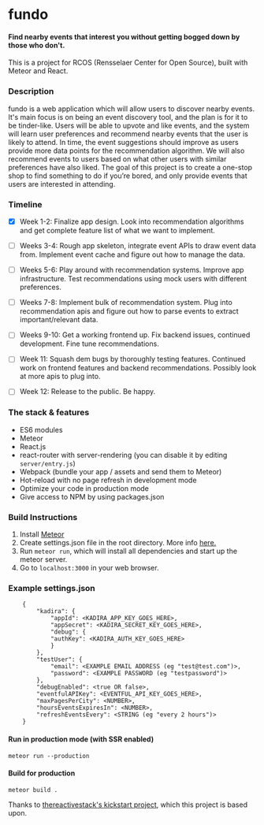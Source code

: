 # fundo
#### Find nearby events that interest you without getting bogged down by those who don't. 

This is a project for RCOS (Rensselaer Center for Open Source), built with Meteor and React.

### Description
fundo is a web application which will allow users to discover nearby events. It's main focus is on being an event discovery tool, and the plan is for it to be tinder-like. Users will be able to upvote and like events, and the system will learn user preferences and recommend nearby events that the user is likely to attend. In time, the event suggestions should improve as users provide more data points for the recommendation algorithm. We will also recommend events to users based on what other users with similar preferences have also liked. The goal of this project is to create a one-stop shop to find something to do if you’re bored, and only provide events that users are interested in attending.

### Timeline
- [x] Week 1-2: Finalize app design. Look into recommendation algorithms and get complete feature list of what we want to implement. 

- [ ] Weeks 3-4: Rough app skeleton, integrate event APIs to draw event data from. Implement event cache and figure out how to manage the data.

- [ ] Weeks 5-6: Play around with recommendation systems. Improve app infrastructure. Test recommendations using mock users with different preferences.

- [ ] Weeks 7-8: Implement bulk of recommendation system. Plug into recommendation apis and figure out how to parse events to extract important/relevant data.

- [ ] Weeks 9-10: Get a working frontend up. Fix backend issues, continued development. Fine tune recommendations.

- [ ] Week 11: Squash dem bugs by thoroughly testing features. Continued work on frontend features and backend recommendations. Possibly look at more apis to plug into.

- [ ] Week 12: Release to the public. Be happy.


### The stack & features
- ES6 modules
- Meteor
- React.js
- react-router with server-rendering (you can disable it by editing `server/entry.js`)
- Webpack (bundle your app / assets and send them to Meteor)
- Hot-reload with no page refresh in development mode
- Optimize your code in production mode
- Give access to NPM by using packages.json

### Build Instructions

1. Install [Meteor](https://www.meteor.com/install)
2. Create settings.json file in the root directory.
   More info [here.](http://docs.meteor.com/#/full/meteor_settings)
3. Run `meteor run`, which will install all dependencies and start up the meteor server.
4. Go to `localhost:3000` in your web browser.


### Example settings.json
    
        {
            "kadira": {
                "appId": <KADIRA_APP_KEY_GOES_HERE>,
                "appSecret": <KADIRA_SECRET_KEY_GOES_HERE>,
                "debug": {
                "authKey": <KADIRA_AUTH_KEY_GOES_HERE>
                }
            },
            "testUser": {
                "email": <EXAMPLE EMAIL ADDRESS (eg "test@test.com")>,
                "password": <EXAMPLE PASSWORD (eg "testpassword")>
            },
            "debugEnabled": <true OR false>,
            "eventfulAPIKey": <EVENTFUL_API_KEY_GOES_HERE>,
            "maxPagesPerCity": <NUMBER>,
            "hoursEventsExpiresIn": <NUMBER>,
            "refreshEventsEvery": <STRING (eg "every 2 hours")>
        }

#### Run in production mode (with SSR enabled)
`meteor run --production`

#### Build for production
`meteor build .`


Thanks to [thereactivestack's kickstart project](https://github.com/thereactivestack/kickstart-simple), which this project is based upon.
